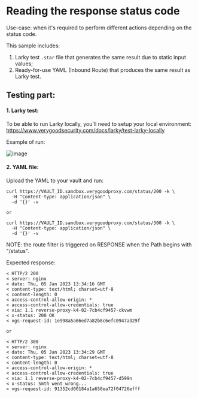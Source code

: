# Reading the response status code

Use-case: when it's required to perform different actions depending on the status code.

This sample includes:
1. Larky test `.star` file that generates the same result due to static input values;
2. Ready-for-use YAML (Inbound Route) that produces the same result as Larky test.

## Testing part:

#### 1. Larky test:

To be able to run Larky locally, you'll need to setup your local environment:
https://www.verygoodsecurity.com/docs/larky/test-larky-locally

Example of run:

![image](https://user-images.githubusercontent.com/78090218/210802769-048d89d1-99d0-4159-8d29-57d3dc2007aa.png)

#### 2. YAML file:

Upload the YAML to your vault and run:
```
curl https://VAULT_ID.sandbox.verygoodproxy.com/status/200 -k \
  -H "Content-type: application/json" \
  -d '{}' -v

or

curl https://VAULT_ID.sandbox.verygoodproxy.com/status/300 -k \
  -H "Content-type: application/json" \
  -d '{}' -v
```

NOTE: the route filter is triggered on RESPONSE when the Path begins with "/status".

Expected response:
```
< HTTP/2 200
< server: nginx
< date: Thu, 05 Jan 2023 13:34:16 GMT
< content-type: text/html; charset=utf-8
< content-length: 0
< access-control-allow-origin: *
< access-control-allow-credentials: true
< via: 1.1 reverse-proxy-k4-02-7cb4cf9457-ckvwm
< x-status: 200 OK
< vgs-request-id: 1e998a5a66ed7a82b8c6efc0947a329f

or

< HTTP/2 300
< server: nginx
< date: Thu, 05 Jan 2023 13:34:29 GMT
< content-type: text/html; charset=utf-8
< content-length: 0
< access-control-allow-origin: *
< access-control-allow-credentials: true
< via: 1.1 reverse-proxy-k4-02-7cb4cf9457-d599n
< x-status: Smth went wrong...
< vgs-request-id: 91352cd00184a1a658ea72f04726efff
```

